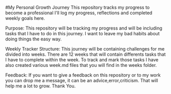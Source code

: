 #My Personal Growth Journey
This repository tracks my progress to become a professional
I'll log my progress, reflections and completed weekly goals here.

Purpose: This repository will be tracking my progress and will be including tasks that I have to do in this journey. I want to leave my bad habits about doing things the easy way.

Weekly Tracker Structure: This journey will be containing challenges for me divided into weeks. There are 12 weeks that will contain differents tasks that I have to complete within the week. To track and mark those tasks I have also created various week.md files that you will find in the weeks folder.

Feedback: If you want to give a feedback on this repository or to my work you can drop me a message, it can be an advice,error,criticism. That will help me a lot to grow. Thank You.